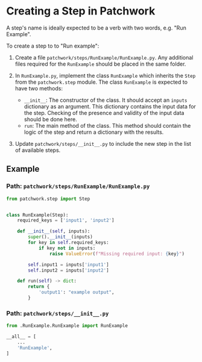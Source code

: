 # Creating a Step in Patchwork

A step's name is ideally expected to be a verb with two words, e.g. "Run Example".

To create a step to to "Run example":

1. Create a file `patchwork/steps/RunExample/RunExample.py`.
    Any additional files required for the `RunExample` should be placed in the same folder.

2.  In `RunExample.py`, implement the class `RunExample` which inherits the `Step` from the `patchwork.step` module. The class `RunExample` is expected to have two methods:
    - `__init__`: The constructor of the class. It should accept an `inputs` dictionary as an argument. This dictionary contains the input data for the step. Checking of the presence and validity of the input data should be done here.
    - `run`: The main method of the class. This method should contain the logic of the step and return a dictionary with the results.

3. Update `patchwork/steps/__init__.py` to include the new step in the list of available steps.

## Example

### Path: `patchwork/steps/RunExample/RunExample.py`

```python
from patchwork.step import Step


class RunExample(Step):
    required_keys = ['input1', 'input2']

    def __init__(self, inputs):
        super().__init__(inputs)
        for key in self.required_keys:
            if key not in inputs:
                raise ValueError(f"Missing required input: {key}")

        self.input1 = inputs['input1']
        self.input2 = inputs['input2']

    def run(self) -> dict:
        return {
            'output1': "example output",
        }
```

### Path: `patchwork/steps/__init__.py`

```python
from .RunExample.RunExample import RunExample

__all__ = [
    ...
    'RunExample',
]
```
